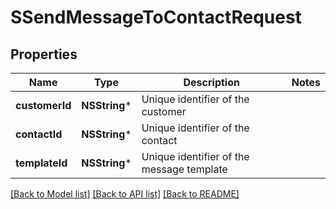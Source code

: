 # SSendMessageToContactRequest

## Properties
Name | Type | Description | Notes
------------ | ------------- | ------------- | -------------
**customerId** | **NSString*** | Unique identifier of the customer | 
**contactId** | **NSString*** | Unique identifier of the contact | 
**templateId** | **NSString*** | Unique identifier of the message template | 

[[Back to Model list]](../README.md#documentation-for-models) [[Back to API list]](../README.md#documentation-for-api-endpoints) [[Back to README]](../README.md)


